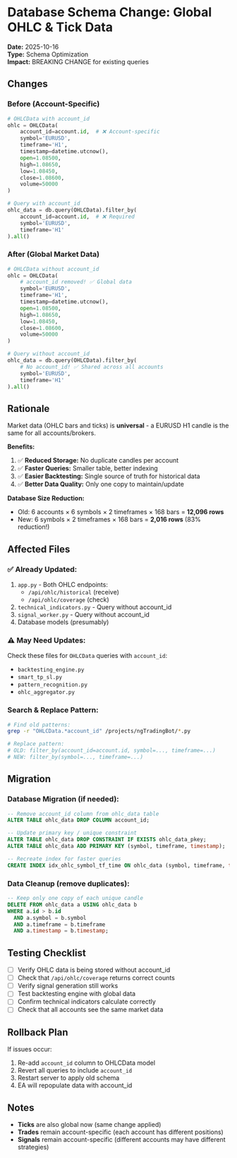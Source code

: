 # Database Schema Change: Global OHLC & Tick Data

**Date:** 2025-10-16  
**Type:** Schema Optimization  
**Impact:** BREAKING CHANGE for existing queries

## Changes

### Before (Account-Specific)
```python
# OHLCData with account_id
ohlc = OHLCData(
    account_id=account.id,  # ❌ Account-specific
    symbol='EURUSD',
    timeframe='H1',
    timestamp=datetime.utcnow(),
    open=1.08500,
    high=1.08650,
    low=1.08450,
    close=1.08600,
    volume=50000
)

# Query with account_id
ohlc_data = db.query(OHLCData).filter_by(
    account_id=account.id,  # ❌ Required
    symbol='EURUSD',
    timeframe='H1'
).all()
```

### After (Global Market Data)
```python
# OHLCData without account_id
ohlc = OHLCData(
    # account_id removed! ✅ Global data
    symbol='EURUSD',
    timeframe='H1',
    timestamp=datetime.utcnow(),
    open=1.08500,
    high=1.08650,
    low=1.08450,
    close=1.08600,
    volume=50000
)

# Query without account_id
ohlc_data = db.query(OHLCData).filter_by(
    # No account_id! ✅ Shared across all accounts
    symbol='EURUSD',
    timeframe='H1'
).all()
```

## Rationale

Market data (OHLC bars and ticks) is **universal** - a EURUSD H1 candle is the same for all accounts/brokers.

**Benefits:**
1. ✅ **Reduced Storage:** No duplicate candles per account
2. ✅ **Faster Queries:** Smaller table, better indexing
3. ✅ **Easier Backtesting:** Single source of truth for historical data
4. ✅ **Better Data Quality:** Only one copy to maintain/update

**Database Size Reduction:**
- Old: 6 accounts × 6 symbols × 2 timeframes × 168 bars = **12,096 rows**
- New: 6 symbols × 2 timeframes × 168 bars = **2,016 rows** (83% reduction!)

## Affected Files

### ✅ Already Updated:
1. `app.py` - Both OHLC endpoints:
   - `/api/ohlc/historical` (receive)
   - `/api/ohlc/coverage` (check)
2. `technical_indicators.py` - Query without account_id
3. `signal_worker.py` - Query without account_id
4. Database models (presumably)

### ⚠️ May Need Updates:
Check these files for `OHLCData` queries with `account_id`:
- `backtesting_engine.py`
- `smart_tp_sl.py`
- `pattern_recognition.py`
- `ohlc_aggregator.py`

### Search & Replace Pattern:
```bash
# Find old patterns:
grep -r "OHLCData.*account_id" /projects/ngTradingBot/*.py

# Replace pattern:
# OLD: filter_by(account_id=account.id, symbol=..., timeframe=...)
# NEW: filter_by(symbol=..., timeframe=...)
```

## Migration

### Database Migration (if needed):
```sql
-- Remove account_id column from ohlc_data table
ALTER TABLE ohlc_data DROP COLUMN account_id;

-- Update primary key / unique constraint
ALTER TABLE ohlc_data DROP CONSTRAINT IF EXISTS ohlc_data_pkey;
ALTER TABLE ohlc_data ADD PRIMARY KEY (symbol, timeframe, timestamp);

-- Recreate index for faster queries
CREATE INDEX idx_ohlc_symbol_tf_time ON ohlc_data (symbol, timeframe, timestamp DESC);
```

### Data Cleanup (remove duplicates):
```sql
-- Keep only one copy of each unique candle
DELETE FROM ohlc_data a USING ohlc_data b
WHERE a.id > b.id
  AND a.symbol = b.symbol
  AND a.timeframe = b.timeframe
  AND a.timestamp = b.timestamp;
```

## Testing Checklist

- [ ] Verify OHLC data is being stored without account_id
- [ ] Check that `/api/ohlc/coverage` returns correct counts
- [ ] Verify signal generation still works
- [ ] Test backtesting engine with global data
- [ ] Confirm technical indicators calculate correctly
- [ ] Check that all accounts see the same market data

## Rollback Plan

If issues occur:
1. Re-add `account_id` column to OHLCData model
2. Revert all queries to include `account_id`
3. Restart server to apply old schema
4. EA will repopulate data with account_id

## Notes

- **Ticks** are also global now (same change applied)
- **Trades** remain account-specific (each account has different positions)
- **Signals** remain account-specific (different accounts may have different strategies)
